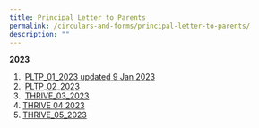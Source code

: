 ```yaml
---
title: Principal Letter to Parents
permalink: /circulars-and-forms/principal-letter-to-parents/
description: ""
---
```

**2023**  

1. &nbsp;[PLTP_01_2023 updated 9 Jan 2023](/files/PLTP_01_2023%20updated%209%20Jan%202023.pdf)  
2. &nbsp;[PLTP_02_2023](/files/PLTP_02_2023.pdf) 
3. &nbsp;[THRIVE_03_2023](/files/THRIVE_03_2023.pdf)
4. [THRIVE 04 2023](/files/thrive_04_2023.pdf)
5. [THRIVE_05_2023](/files/thrive_05_2023.pdf)